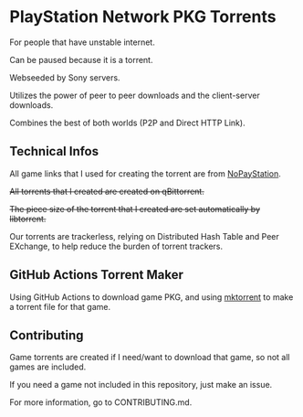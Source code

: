 # PlayStation Network PKG Torrents
For people that have unstable internet.

Can be paused because it is a torrent.

Webseeded by Sony servers.

Utilizes the power of peer to peer downloads and the client-server downloads.

Combines the best of both worlds (P2P and Direct HTTP Link).

## Technical Infos
All game links that I used for creating the torrent are from [NoPayStation](https://nopaystation.com/).

~~All torrents that I created are created on qBittorrent.~~

~~The piece size of the torrent that I created are set automatically by libtorrent.~~

Our torrents are trackerless, relying on Distributed Hash Table and Peer EXchange, to help reduce the burden of torrent trackers.

## GitHub Actions Torrent Maker
Using GitHub Actions to download game PKG, and using [mktorrent](https://github.com/Rudde/mktorrent) to make a torrent file for that game.

## Contributing
Game torrents are created if I need/want to download that game, so not all games are included.

If you need a game not included in this repository, just make an issue.

For more information, go to CONTRIBUTING.md.
